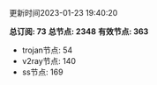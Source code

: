 更新时间2023-01-23 19:40:20

**总订阅: 73**
**总节点: 2348**
**有效节点: 363**
- trojan节点: 54
- v2ray节点: 140
- ss节点: 169
